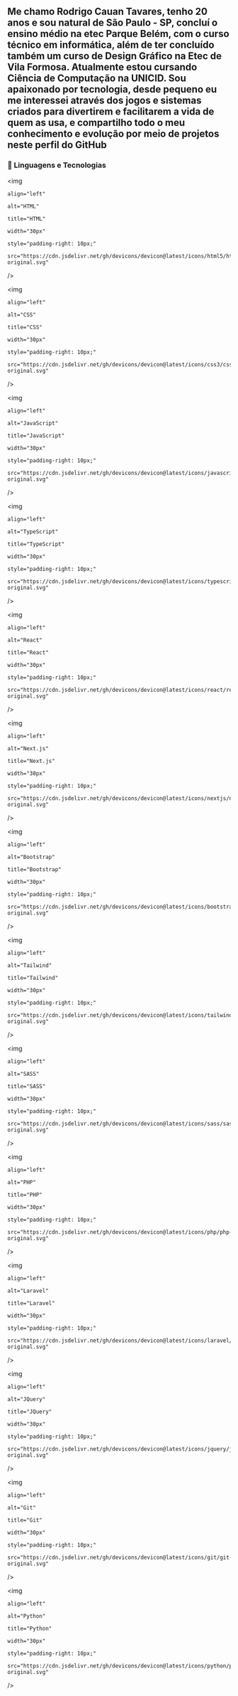 ## Me chamo Rodrigo Cauan Tavares, tenho 20 anos e sou natural de São Paulo - SP, concluí o ensino médio na etec Parque Belém, com o curso técnico em informática, além de ter concluído também um curso de Design Gráfico na Etec de Vila Formosa. Atualmente estou cursando Ciência de Computação na UNICID. Sou apaixonado por tecnologia, desde pequeno eu me interessei através dos jogos e sistemas criados para divertirem e facilitarem a vida de quem as usa, e compartilho todo o meu conhecimento e evolução por meio de projetos neste perfil do GitHub

### 🤖 Linguagens e Tecnologias



<img 

    align="left" 

    alt="HTML"

    title="HTML" 

    width="30px" 

    style="padding-right: 10px;" 

    src="https://cdn.jsdelivr.net/gh/devicons/devicon@latest/icons/html5/html5-original.svg" 

/>

<img 

    align="left" 

    alt="CSS" 

    title="CSS"

    width="30px" 

    style="padding-right: 10px;" 

    src="https://cdn.jsdelivr.net/gh/devicons/devicon@latest/icons/css3/css3-original.svg" 

/>

<img 

    align="left" 

    alt="JavaScript" 

    title="JavaScript"

    width="30px" 

    style="padding-right: 10px;" 

    src="https://cdn.jsdelivr.net/gh/devicons/devicon@latest/icons/javascript/javascript-original.svg" 

/>

<img 

    align="left" 

    alt="TypeScript"

    title="TypeScript" 

    width="30px" 

    style="padding-right: 10px;" 

    src="https://cdn.jsdelivr.net/gh/devicons/devicon@latest/icons/typescript/typescript-original.svg" 

/>

<img 

    align="left" 

    alt="React"

    title="React" 

    width="30px" 

    style="padding-right: 10px;" 

    src="https://cdn.jsdelivr.net/gh/devicons/devicon@latest/icons/react/react-original.svg" 

/>

<img 

    align="left" 

    alt="Next.js" 

    title="Next.js"

    width="30px" 

    style="padding-right: 10px;" 

    src="https://cdn.jsdelivr.net/gh/devicons/devicon@latest/icons/nextjs/nextjs-original.svg" 

/>

<img 

    align="left" 

    alt="Bootstrap"

    title="Bootstrap" 

    width="30px" 

    style="padding-right: 10px;" 

    src="https://cdn.jsdelivr.net/gh/devicons/devicon@latest/icons/bootstrap/bootstrap-original.svg" 

/>

<img 

    align="left" 

    alt="Tailwind" 

    title="Tailwind"

    width="30px" 

    style="padding-right: 10px;" 

    src="https://cdn.jsdelivr.net/gh/devicons/devicon@latest/icons/tailwindcss/tailwindcss-original.svg" 

/>

<img 

    align="left" 

    alt="SASS" 

    title="SASS"

    width="30px" 

    style="padding-right: 10px;" 

    src="https://cdn.jsdelivr.net/gh/devicons/devicon@latest/icons/sass/sass-original.svg" 

/>

<img 

    align="left" 

    alt="PHP" 

    title="PHP"

    width="30px" 

    style="padding-right: 10px;" 

    src="https://cdn.jsdelivr.net/gh/devicons/devicon@latest/icons/php/php-original.svg" 

/>

<img 

    align="left" 

    alt="Laravel" 

    title="Laravel"

    width="30px" 

    style="padding-right: 10px;" 

    src="https://cdn.jsdelivr.net/gh/devicons/devicon@latest/icons/laravel/laravel-original.svg" 

/>

<img 

    align="left" 

    alt="JQuery" 

    title="JQuery"

    width="30px" 

    style="padding-right: 10px;" 

    src="https://cdn.jsdelivr.net/gh/devicons/devicon@latest/icons/jquery/jquery-original.svg" 

/>

<img 

    align="left" 

    alt="Git" 

    title="Git"

    width="30px" 

    style="padding-right: 10px;" 

    src="https://cdn.jsdelivr.net/gh/devicons/devicon@latest/icons/git/git-original.svg" 

/>

<img 

    align="left" 

    alt="Python" 

    title="Python"

    width="30px" 

    style="padding-right: 10px;" 

    src="https://cdn.jsdelivr.net/gh/devicons/devicon@latest/icons/python/python-original.svg" 

/>



<br/>

<br/>
